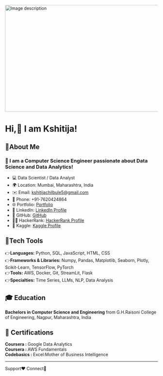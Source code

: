 <img src="https://github.com/user-attachments/assets/6109a9ea-8d2c-4985-86f5-9d8f1a07a353" width="900" height="350" alt="Image description">

# Hi,👋 I am Kshitija!
## 👧About Me
### 🚀 I am a Computer Science Engineer passionate about Data Science and Data Analytics!
- 💻 Data Scientist / Data Analyst
- 🌍 Location: Mumbai, Maharashtra, India
- ✉️ Email: kshitijachilbule5@gmail.com
- 📱 Phone: +91-7620424864
- 🌐 Portfolio: [Portfolio](https://github.com/itskshitija/Data-Science-Portfolio)
- 💼 LinkedIn: [LinkedIn Profile](https://www.linkedin.com/in/kshitija-chilbule-b98515309/)
- 🐙 GitHub: [GitHub](https://github.com/itskshitija)
- 👩‍💻 HackerRank: [HackerRank Profile](https://www.hackerrank.com/profile/kshitijachilbul7)
- 🐠 Kaggle: [Kaggle Profile](https://www.kaggle.com/kshitijachilbule22/competitions)

## 🔨Tech Tools 
👉<b>Languages:</b> Python, SQL, JavaScript, HTML, CSS
<br>
👉<b>Frameworks & Libraries:</b> Numpy, Pandas, Matplotlib, Seaborn, Plotly, Scikit-Learn, TensorFlow, PyTorch
<br>
👉<b>Tools:</b> AWS, Docker, Git, StreamLit, Flask
<br>
👉<b>Specialties:</b> Time Series, LLMs, NLP, Data Analysis

## 🎓 Education
<b>Bachelors in Computer Science and Engineering</b> from G.H.Raisoni College of Engineering, Nagpur, Maharashtra, India

## 📜 Certifications
<b>Coursera   : </b> Google Data Analytics
<br>
<b>Coursera   : </b> AWS Fundamentals
<br>
<b>Codebasics : </b> Excel:Mother of Business Intelligence

---

Support❤️    Connect🤝    
